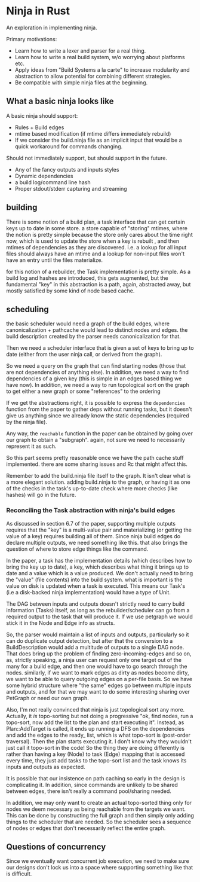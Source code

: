 # Ninja in Rust

An exploration in implementing ninja.

Primary motivations:

* Learn how to write a lexer and parser for a real thing.
* Learn how to write a real build system, w/o worrying about platforms etc.
* Apply ideas from "Build Systems a la carte" to increase modularity and abstraction to allow potential for combining different strategies.
* Be compatible with simple ninja files at the beginning.

## What a basic ninja looks like

A basic ninja should support:

* Rules + Build edges
* mtime based modification (if mtime differs immediately rebuild)
* If we consider the build.ninja file as an implicit input that would be a quick workaround for commands changing.

Should not immediately support, but should support in the future.

* Any of the fancy outputs and inputs styles
* Dynamic dependencies
* a build log/command line hash
* Proper stdout/stderr capturing and streaming

## building

There is some notion of a build plan, a task interface that can get certain keys up to date in some store. a store capable of "storing" mtimes, where the notion is pretty simple because the store only cares about the time right now, which is used to update the store when a key is rebuilt , and then mtimes of dependencies as they are discovered. i.e. a lookup for all input files should always have an mtime and a lookup for non-input files won't have an entry until the files materialize.

for this notion of a rebuilder, the Task implementation is pretty simple. As a build log and hashes are introduced, this gets augmented, but the fundamental "key" in this abstraction is a path, again, abstracted away, but mostly satisfied by some kind of node based cache.

## scheduling

the basic scheduler would need a graph of the build edges, where canonicalization + pathcache would lead to distinct nodes and edges. the build description created by the parser needs canonicalization for that.

Then we need a scheduler interface that is given a set of keys to bring up to date (either from the user ninja call, or derived from the graph).

So we need a query on the graph that can find starting nodes (those that are not dependencies of anything else).
In addition, we need a way to find dependencies of a given key (this is simple in an edges based thing we have now).
In addition, we need a way to run topological sort on the graph to get either a new graph or some "references" to the ordering

If we get the abstractions right, it is possible to express the `dependencies` function from the paper to gather deps without running tasks, but it doesn't give us anything since we already know the static dependencies (required by the ninja file).

Any way, the `reachable` function in the paper can be obtained by going over our graph to obtain a "subgraph". again, not sure we need to necessarily represent it as such.

So this part seems pretty reasonable once we have the path cache stuff implemented. there are some sharing issues and Rc that might affect this.

Remember to add the build.ninja file itself to the graph. It isn't clear what is a more elegant solution. adding build.ninja to the graph, or having it as one of the checks in the task's up-to-date check where more checks (like hashes) will go in the future.

### Reconciling the Task abstraction with ninja's build edges

As discussed in section 6.7 of the paper, supporting multiple outputs requires that the "key" is a multi-value pair and materializing (or getting the value of a key) requires building all of them. Since ninja build edges do declare multiple outputs, we need something like this. that also brings the question of where to store edge things like the command.

In the paper, a task has the implementation details (which describes how to bring the key up to date), a key, which describes what thing it brings up to date and a value which is a value produced. We don't actually need to bring the "value" (file contents) into the build system. what is important is the value on disk is updated when a task is executed. This means our Task's (i.e a disk-backed ninja implementation) would have a type of Unit.

The DAG between inputs and outputs doesn't strictly need to carry build information (Tasks) itself, as long as the rebuilder/scheduler can go from a required output to the task that will produce it. If we use petgraph we would stick it in the Node and Edge info as structs.

So, the parser would maintain a list of inputs and outputs, particularly so it can do duplicate output detection, but after that the conversion to a BuildDescription would add a multitude of outputs to a single DAG node. That does bring up the problem of finding zero-incoming-edges and so on, as, strictly speaking, a ninja user can request only one target out of the many for a build edge, and then one would have to go search through the nodes. similarly, if we want to mark edges as dirty as nodes become dirty, we want to be able to query outgoing edges on a per-file basis. So we have some hybrid structure where "the same" edges go between multiple inputs and outputs, and for that we may want to do some interesting sharing over PetGraph or need our own graph.

Also, I'm not really convinced that ninja is just topological sort any more. Actually, it _is_ topo-sorting but not doing a progressive "ok, find nodes, run a topo-sort, now add the list to the plan and start executing it". Instead, as Plan::AddTarget is called, it ends up running a DFS on the dependencies and add the edges to the ready_ list, which is what topo-sort is (post-order traversal). Then the plan starts executing it. I don't know why they wouldn't just call it topo-sort in the code! So the thing they are doing differently is rather than having a key (Node) to task (Edge) mapping that is accessed every time, they just add tasks to the topo-sort list and the task knows its inputs and outputs as expected.

It is possible that our insistence on path caching so early in the design is complicating it.
In addition, since commands are unlikely to be shared between edges, there isn't really a command pool/sharing needed.

In addition, we may only want to create an actual topo-sorted thing only for nodes we deem necessary as being reachable from the targets we want. This can be done by constructing the full graph and then simply only adding things to the scheduler that are needed. So the scheduler sees a sequence of nodes or edges that don't necessarily reflect the entire graph.

## Questions of concurrency

Since we eventually want concurrent job execution, we need to make sure our designs don't lock us into a space where supporting something like that is difficult.
